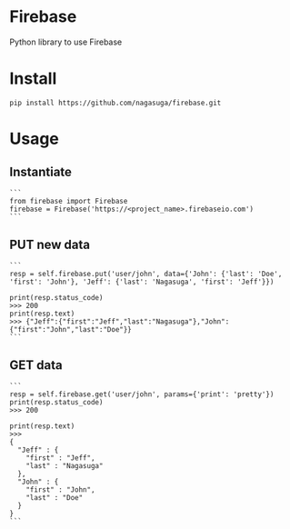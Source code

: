 # Firebase

Python library to use Firebase


# Install

```
pip install https://github.com/nagasuga/firebase.git
```


# Usage

## Instantiate

    ```
    from firebase import Firebase
    firebase = Firebase('https://<project_name>.firebaseio.com')
    ```

## PUT new data

    ```
    resp = self.firebase.put('user/john', data={'John': {'last': 'Doe', 'first': 'John'}, 'Jeff': {'last': 'Nagasuga', 'first': 'Jeff'}})

    print(resp.status_code)
    >>> 200
    print(resp.text)
    >>> {"Jeff":{"first":"Jeff","last":"Nagasuga"},"John":{"first":"John","last":"Doe"}}
    ```


## GET data

    ```
    resp = self.firebase.get('user/john', params={'print': 'pretty'})
    print(resp.status_code)
    >>> 200

    print(resp.text)
    >>>
    {
      "Jeff" : {
        "first" : "Jeff",
        "last" : "Nagasuga"
      },
      "John" : {
        "first" : "John",
        "last" : "Doe"
      }
    }
    ```
